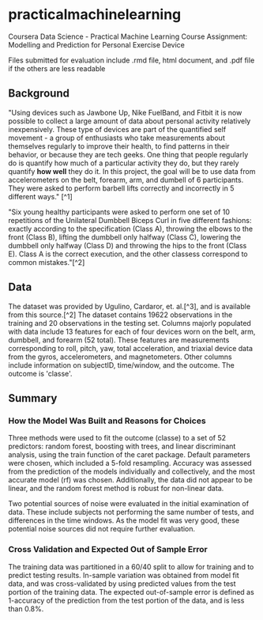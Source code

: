 # practicalmachinelearning
Coursera Data Science - Practical Machine Learning Course Assignment: Modelling and Prediction for Personal Exercise Device

Files submitted for evaluation include .rmd file, html document, and .pdf file if the others are less readable

## Background
"Using devices such as Jawbone Up, Nike FuelBand, and Fitbit it is now possible to collect a large amount of data about personal activity relatively inexpensively. These type of devices are part of the quantified self movement - a group of enthusiasts who take measurements about themselves regularly to improve their health, to find patterns in their behavior, or because they are tech geeks. One thing that people regularly do is quantify how much of a particular activity they do, but they rarely quantify **how well** they do it. In this project, the goal will be to use data from accelerometers on the belt, forearm, arm, and dumbell of 6 participants. They were asked to perform barbell lifts correctly and incorrectly in 5 different ways." [^1]

"Six young healthy participants were asked to perform one set of 10 repetitions of the Unilateral Dumbbell Biceps Curl in five different fashions: exactly according to the specification (Class A), throwing the elbows to the front (Class B), lifting the dumbbell only halfway (Class C), lowering the dumbbell only halfway (Class D) and throwing the hips to the front (Class E). Class A is the correct execution, and the other classess correspond to common mistakes."[^2] 

## Data
The dataset was provided by Ugulino, Cardaror, et. al.[^3], and is available from this source.[^2]  The dataset contains 19622 observations in the training and 20 observations in the testing set.  Columns majorly populated with data include 13 features for each of four devices worn on the belt, arm, dumbbell, and forearm (52 total).  These features are measurements corresponding to roll, pitch, yaw, total acceleration, and triaxial device data from the gyros, accelerometers, and magnetometers. Other columns include information on subjectID, time/window, and the outcome. The outcome is 'classe'. 

## Summary

### How the Model Was Built and Reasons for Choices
Three methods were used to fit the outcome (classe) to a set of 52 predictors: random forest, boosting with trees, and linear discriminant analysis, using the train function of the caret package. Default parameters were chosen, which included a 5-fold resampling. Accuracy was assessed from the prediction of the models individually and collectively, and the most accurate model (rf) was chosen. Additionally, the data did not appear to be linear, and the random forest method is robust for non-linear data. 

Two potential sources of noise were evaluated in the initial examination of data.  These include subjects not performing the same number of tests, and differences in the time windows. As the model fit was very good, these potential noise sources did not require further evaluation. 

### Cross Validation and Expected Out of Sample Error
The training data was partitioned in a 60/40 split to allow for training and to predict testing results. In-sample variation was obtained from model fit data, and was cross-validated by using predicted values from the test portion of the training data. The expected out-of-sample error is defined as 1-accuracy of the prediction from the test portion of the data, and is less than 0.8%.


